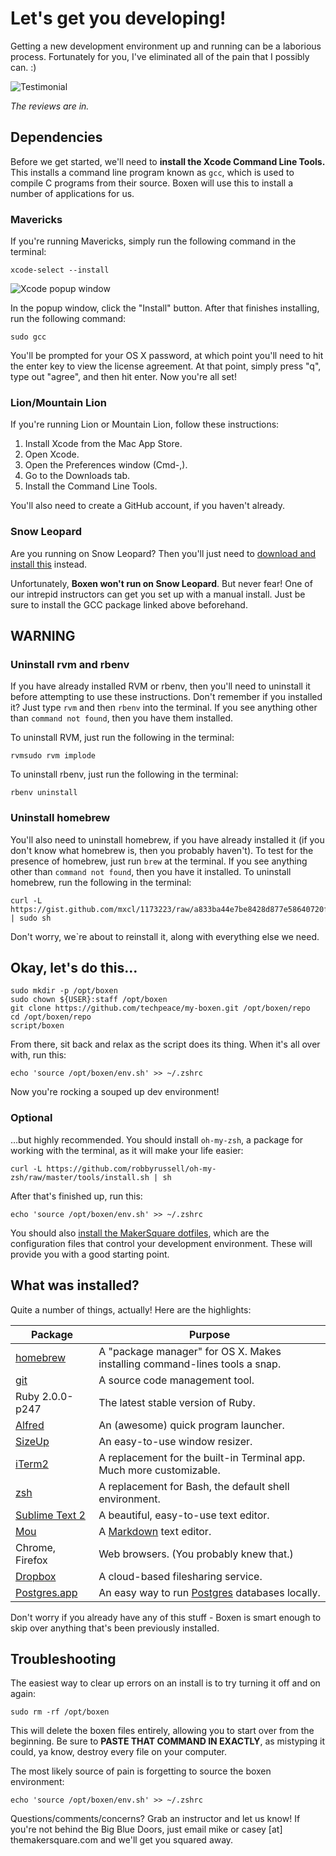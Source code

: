 # Let's get you developing!

Getting a new development environment up and running can be a laborious process. Fortunately for you, I've eliminated all of the pain that I possibly can. :)

![Testimonial](https://f.cloud.github.com/assets/2220/1468788/82ce5ab4-4598-11e3-8eaf-1ec263c107be.png)

*The reviews are in.*

## Dependencies

Before we get started, we'll need to **install the Xcode Command Line Tools.** This installs a command line program known as `gcc`, which is used to compile C programs from their source. Boxen will use this to install a number of applications for us.

### Mavericks

If you're running Mavericks, simply run the following command in the terminal:

```console
xcode-select --install
```

![Xcode popup window](http://macops.ca/wp-content/uploads/2013/10/xcodeselect-install.png)

In the popup window, click the "Install" button. After that finishes installing, run the following command:

```console
sudo gcc
```

You'll be prompted for your OS X password, at which point you'll need to hit the enter key to view the license agreement. At that point, simply press "q", type out "agree", and then hit enter. Now you're all set!

### Lion/Mountain Lion

If you're running Lion or Mountain Lion, follow these instructions:

1. Install Xcode from the Mac App Store.
2. Open Xcode.
3. Open the Preferences window (Cmd-,).
4. Go to the Downloads tab.
5. Install the Command Line Tools.

You'll also need to create a GitHub account, if you haven't already.

### Snow Leopard

Are you running on Snow Leopard? Then you'll just need to [download and install this](https://github.com/downloads/kennethreitz/osx-gcc-installer/GCC-10.6.pkg) instead.

Unfortunately, **Boxen won't run on Snow Leopard**. But never fear! One of our intrepid instructors can get you set up with a manual install. Just be sure to install the GCC package linked above beforehand.

## WARNING

### Uninstall rvm and rbenv

If you have already installed RVM or rbenv, then you'll need to uninstall it before attempting to use these instructions. Don't remember if you installed it? Just type `rvm` and then `rbenv` into the terminal. If you see anything other than `command not found`, then you have them installed.

To uninstall RVM, just run the following in the terminal:

```console
rvmsudo rvm implode
```

To uninstall rbenv, just run the following in the terminal:

```console
rbenv uninstall
```

### Uninstall homebrew

You'll also need to uninstall homebrew, if you have already installed it (if you don't know what homebrew is, then you probably haven't). To test for the presence of homebrew, just run `brew` at the terminal. If you see anything other than `command not found`, then you have it installed. To uninstall homebrew, run the following in the terminal:

```console
curl -L https://gist.github.com/mxcl/1173223/raw/a833ba44e7be8428d877e58640720ff43c59dbad/uninstall_homebrew.sh | sudo sh
```

Don't worry, we`re about to reinstall it, along with everything else we need.

## Okay, let's do this…

```console
sudo mkdir -p /opt/boxen
sudo chown ${USER}:staff /opt/boxen
git clone https://github.com/techpeace/my-boxen.git /opt/boxen/repo
cd /opt/boxen/repo
script/boxen
```

From there, sit back and relax as the script does its thing. When it's all over with, run this:

```console
echo 'source /opt/boxen/env.sh' >> ~/.zshrc
```

Now you're rocking a souped up dev environment!

### Optional

…but highly recommended. You should install `oh-my-zsh`, a package for working with the terminal, as it will make your life easier:

```console
curl -L https://github.com/robbyrussell/oh-my-zsh/raw/master/tools/install.sh | sh
```

After that's finished up, run this:

```console
echo 'source /opt/boxen/env.sh' >> ~/.zshrc
```

You should also [install the MakerSquare dotfiles](http://github.com/makersquare/dotfiles), which are the configuration files that control your development environment. These will provide you with a good starting point.

## What was installed?

Quite a number of things, actually! Here are the highlights:

| Package                                             | Purpose                                                                      |
| --------------------------------------------------- | ---------------------------------------------------------------------------- |
| [homebrew](http://brew.sh/)                         | A "package manager" for OS X. Makes installing command-lines tools a snap.   |
| [git](http://brew.sh/)                              | A source code management tool. 												 |
| Ruby 2.0.0-p247                                     | The latest stable version of Ruby. 										     |
| [Alfred](http://www.alfredapp.com/)                 | An (awesome) quick program launcher.  										 |
| [SizeUp](http://www.irradiatedsoftware.com/sizeup/) | An easy-to-use window resizer. 												 |
| [iTerm2](http://www.iterm2.com/)                    | A replacement for the built-in Terminal app. Much more customizable. 	     |
| [zsh](http://www.zsh.org/)                          | A replacement for Bash, the default shell environment. 						 |
| [Sublime Text 2](http://www.sublimetext.com/)       | A beautiful, easy-to-use text editor.                                        |
| [Mou](http://mouapp.com/)                           | A [Markdown](http://daringfireball.net/projects/markdown/) text editor.      |
| Chrome, Firefox                                     | Web browsers. (You probably knew that.)                                      |
| [Dropbox](https://www.dropbox.com/)                 | A cloud-based filesharing service.                                           |
| [Postgres.app](http://postgresapp.com)              | An easy way to run [Postgres](http://www.postgresql.org/) databases locally. |

Don't worry if you already have any of this stuff - Boxen is smart enough to skip over anything that's been previously installed.

## Troubleshooting

The easiest way to clear up errors on an install is to try turning it off and on again:

```console
sudo rm -rf /opt/boxen
```

This will delete the boxen files entirely, allowing you to start over from the beginning. Be sure to **PASTE THAT COMMAND IN EXACTLY**, as mistyping it could, ya know, destroy every file on your computer.

The most likely source of pain is forgetting to source the boxen environment:

```console
echo 'source /opt/boxen/env.sh' >> ~/.zshrc
```

Questions/comments/concerns? Grab an instructor and let us know! If you're not behind the Big Blue Doors, just email mike or casey [at] themakersquare.com and we'll get you squared away.
